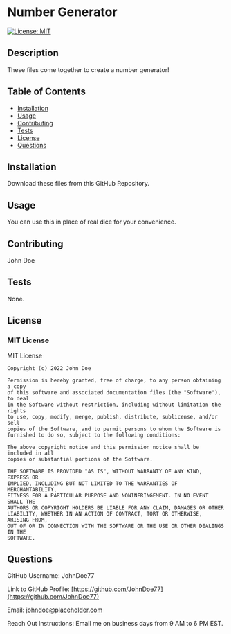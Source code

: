 
# Number Generator

[![License: MIT](https://img.shields.io/badge/License-MIT-yellow.svg)](https://opensource.org/licenses/MIT)

## Description
These files come together to create a number generator!

## Table of Contents
- [Installation](#installation)
- [Usage](#usage)
- [Contributing](#contributing)
- [Tests](#tests)
- [License](#license)
- [Questions](#questions)

## Installation
Download these files from this GitHub Repository.

## Usage
You can use this in place of real dice for your convenience.

## Contributing
John Doe

## Tests
None.

## License
### MIT License


MIT License

    Copyright (c) 2022 John Doe
    
    Permission is hereby granted, free of charge, to any person obtaining a copy
    of this software and associated documentation files (the "Software"), to deal
    in the Software without restriction, including without limitation the rights
    to use, copy, modify, merge, publish, distribute, sublicense, and/or sell
    copies of the Software, and to permit persons to whom the Software is
    furnished to do so, subject to the following conditions:
    
    The above copyright notice and this permission notice shall be included in all
    copies or substantial portions of the Software.
    
    THE SOFTWARE IS PROVIDED "AS IS", WITHOUT WARRANTY OF ANY KIND, EXPRESS OR
    IMPLIED, INCLUDING BUT NOT LIMITED TO THE WARRANTIES OF MERCHANTABILITY,
    FITNESS FOR A PARTICULAR PURPOSE AND NONINFRINGEMENT. IN NO EVENT SHALL THE
    AUTHORS OR COPYRIGHT HOLDERS BE LIABLE FOR ANY CLAIM, DAMAGES OR OTHER
    LIABILITY, WHETHER IN AN ACTION OF CONTRACT, TORT OR OTHERWISE, ARISING FROM,
    OUT OF OR IN CONNECTION WITH THE SOFTWARE OR THE USE OR OTHER DEALINGS IN THE
    SOFTWARE.




## Questions
GitHub Username: JohnDoe77

Link to GitHub Profile: [https://github.com/JohnDoe77](https://github.com/JohnDoe77)


Email: johndoe@placeholder.com

Reach Out Instructions:
Email me on business days from 9 AM to 6 PM EST.


